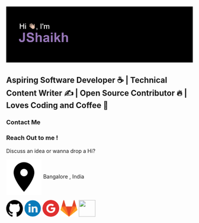 ![Header](https://github.com/jelonmusk/jelonmusk/blob/master/header.png)
## Aspiring Software Developer :coffee: | Technical Content Writer :writing_hand: |  Open Source Contributor :fire:  | Loves Coding and Coffee :space_invader:

### Contact Me
<!--
**jelonmusk/jelonmusk** is a ✨ _special_ ✨ repository because its `README.md` (this file) appears on your GitHub profile.

Here are some ideas to get you started:

- 🔭 I’m currently working on ...
- 🌱 I’m currently learning ...
- 👯 I’m looking to collaborate on ...
- 🤔 I’m looking for help with ...
- 💬 Ask me about ...
- 📫 How to reach me: ...
- 😄 Pronouns: ...
- ⚡ Fun fact: ...
-->
### Reach Out to me !
Discuss an idea or wanna drop a Hi?

<html>
  <div class="location">
    <p><img src="https://github.com/jelonmusk/jelonmusk/blob/master/location.svg" style="vertical-align:middle" /> Bangalore , India</p>
  </div>
  
  <div class="contact">
  <img src="https://github.com/jelonmusk/jelonmusk/blob/master/github.svg" width="45" height="45" />
  <img src="https://github.com/jelonmusk/jelonmusk/blob/master/linkedin.svg" width="45" height="45" />
  <img src="https://github.com/jelonmusk/jelonmusk/blob/master/google.svg" width="45" height="45" />
  <img src="https://github.com/jelonmusk/jelonmusk/blob/master/gitlab.svg" width="45" height="45" />
  <img src="https://github.com/jelonmusk/jelonmusk/blob/master/facebook.svg" width="45" height="45"  />
  </div>
</html>



